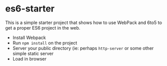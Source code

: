 # es6-starter
This is a simple starter project that shows how to use WebPack and 6to5 to get a proper ES6 project in the web. 

- Install Webpack
- Run `npm install` on the project
- Server your public directory (ie: perhaps `http-server` or some other simple static server
- Load in browser
